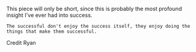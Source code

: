 This piece will only be short, since this is probably the most profound insight I've ever had into success.

    The successful don't enjoy the success itself, they enjoy doing the things that make them successful. 


Credit Ryan